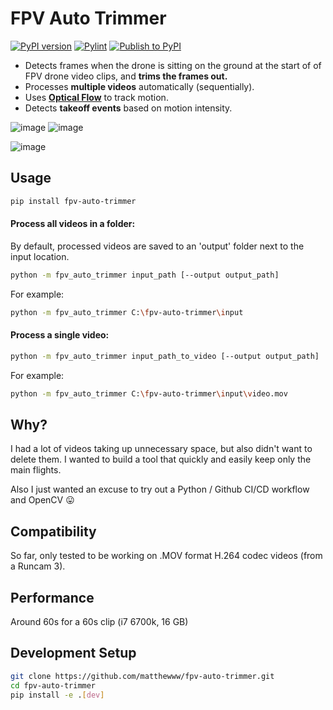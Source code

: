 # FPV Auto Trimmer
[![PyPI version](https://badge.fury.io/py/fpv-auto-trimmer.svg?icon=si%3Apython)](https://badge.fury.io/py/fpv-auto-trimmer)
[![Pylint](https://github.com/matthewww/fpv-auto-trimmer/actions/workflows/pylint.yml/badge.svg)](https://github.com/matthewww/fpv-auto-trimmer/actions/workflows/pylint.yml)
[![Publish to PyPI](https://github.com/matthewww/fpv-auto-trimmer/actions/workflows/publish.yml/badge.svg)](https://github.com/matthewww/fpv-auto-trimmer/actions/workflows/publish.yml)
- Detects frames when the drone is sitting on the ground at the start of of FPV drone video clips, and **trims the frames out.**
- Processes **multiple videos** automatically (sequentially).
- Uses **[Optical Flow](https://docs.opencv.org/4.x/d4/dee/tutorial_optical_flow.html)** to track motion.
- Detects **takeoff events** based on motion intensity.

![image](https://github.com/user-attachments/assets/92479965-0f6f-4f43-ae98-29b20ec7581a)
![image](https://github.com/user-attachments/assets/8aa4c082-385c-4aac-8fd0-114df681cb33)

![image](https://github.com/user-attachments/assets/e8b74f78-ecc8-45e4-a8a9-3a412144e491)

## Usage
```bash
pip install fpv-auto-trimmer
```
#### Process all videos in a folder:
By default, processed videos are saved to an 'output' folder next to the input location.
```bash
python -m fpv_auto_trimmer input_path [--output output_path]
```
For example: 
```bash
python -m fpv_auto_trimmer C:\fpv-auto-trimmer\input
```

#### Process a single video:
```bash
python -m fpv_auto_trimmer input_path_to_video [--output output_path]
```
For example:
```bash
python -m fpv_auto_trimmer C:\fpv-auto-trimmer\input\video.mov
```
  
## Why?
I had a lot of videos taking up unnecessary space, but also didn't want to delete them. I wanted to build a tool that quickly and easily keep only the main flights.

Also I just wanted an excuse to try out a Python / Github CI/CD workflow and OpenCV 😛

## Compatibility
So far, only tested to be working on .MOV format H.264 codec videos (from a Runcam 3).

## Performance
Around 60s for a 60s clip (i7 6700k, 16 GB)

## Development Setup
```bash
git clone https://github.com/matthewww/fpv-auto-trimmer.git
cd fpv-auto-trimmer
pip install -e .[dev]
```

